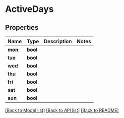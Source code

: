 # ActiveDays

## Properties
Name | Type | Description | Notes
------------ | ------------- | ------------- | -------------
**mon** | **bool** |  | 
**tue** | **bool** |  | 
**wed** | **bool** |  | 
**thu** | **bool** |  | 
**fri** | **bool** |  | 
**sat** | **bool** |  | 
**sun** | **bool** |  | 

[[Back to Model list]](../README.md#documentation-for-models) [[Back to API list]](../README.md#documentation-for-api-endpoints) [[Back to README]](../README.md)


